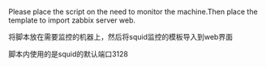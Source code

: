 Please place the script on the need to monitor the machine.Then place the template to import zabbix server web.




将脚本放在需要监控的机器上，然后将squid监控的模板导入到web界面

脚本内使用的是squid的默认端口3128
